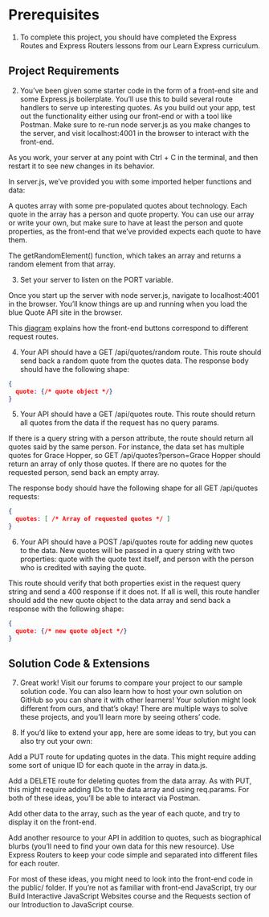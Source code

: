 # Prerequisites

1. To complete this project, you should have completed the Express Routes and Express Routers lessons from our Learn Express curriculum.

## Project Requirements

2. You’ve been given some starter code in the form of a front-end site and some Express.js boilerplate. You’ll use this to build several route handlers to serve up interesting quotes. As you build out your app, test out the functionality either using our front-end or with a tool like Postman. Make sure to re-run node server.js as you make changes to the server, and visit localhost:4001 in the browser to interact with the front-end.

As you work, your server at any point with Ctrl + C in the terminal, and then restart it to see new changes in its behavior.

In server.js, we’ve provided you with some imported helper functions and data:

A quotes array with some pre-populated quotes about technology. Each quote in the array has a person and quote property. You can use our array or write your own, but make sure to have at least the person and quote properties, as the front-end that we’ve provided expects each quote to have them.

The getRandomElement() function, which takes an array and returns a random element from that array.

3. Set your server to listen on the PORT variable.

Once you start up the server with node server.js, navigate to localhost:4001 in the browser. You’ll know things are up and running when you load the blue Quote API site in the browser.

This [diagram](https://content.codecademy.com/PRO/independent-practice-projects/quote-api/quote-frontend-diagram.png) explains how the front-end buttons correspond to different request routes.

4. Your API should have a GET /api/quotes/random route. This route should send back a random quote from the quotes data. The response body should have the following shape:

```JSON
{
  quote: {/* quote object */}
}
```

5. Your API should have a GET /api/quotes route. This route should return all quotes from the data if the request has no query params.

If there is a query string with a person attribute, the route should return all quotes said by the same person. For instance, the data set has multiple quotes for Grace Hopper, so GET /api/quotes?person=Grace Hopper should return an array of only those quotes. If there are no quotes for the requested person, send back an empty array.

The response body should have the following shape for all GET /api/quotes requests:

```JSON
{
  quotes: [ /* Array of requested quotes */ ]
}
```

6. Your API should have a POST /api/quotes route for adding new quotes to the data. New quotes will be passed in a query string with two properties: quote with the quote text itself, and person with the person who is credited with saying the quote.

This route should verify that both properties exist in the request query string and send a 400 response if it does not. If all is well, this route handler should add the new quote object to the data array and send back a response with the following shape:

```JSON
{
  quote: {/* new quote object */}
}
```

## Solution Code & Extensions

7. Great work! Visit our forums to compare your project to our sample solution code. You can also learn how to host your own solution on GitHub so you can share it with other learners! Your solution might look different from ours, and that’s okay! There are multiple ways to solve these projects, and you’ll learn more by seeing others’ code.

8. If you’d like to extend your app, here are some ideas to try, but you can also try out your own:

Add a PUT route for updating quotes in the data. This might require adding some sort of unique ID for each quote in the array in data.js.

Add a DELETE route for deleting quotes from the data array. As with PUT, this might require adding IDs to the data array and using req.params. For both of these ideas, you’ll be able to interact via Postman.

Add other data to the array, such as the year of each quote, and try to display it on the front-end.

Add another resource to your API in addition to quotes, such as biographical blurbs (you’ll need to find your own data for this new resource). Use Express Routers to keep your code simple and separated into different files for each router.

For most of these ideas, you might need to look into the front-end code in the public/ folder. If you’re not as familiar with front-end JavaScript, try our Build Interactive JavaScript Websites course and the Requests section of our Introduction to JavaScript course.